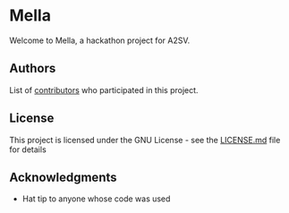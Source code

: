 # Mella

Welcome to Mella, a hackathon project for A2SV.


## Authors

List of [contributors](https://github.com/orgs/a2sv-chella/people) who participated in this project.

## License

This project is licensed under the GNU License - see the [LICENSE.md](LICENSE.md) file for details

## Acknowledgments

* Hat tip to anyone whose code was used